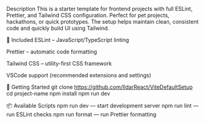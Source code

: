 Description
  This is a starter template for frontend projects with full ESLint, Prettier, and Tailwind CSS configuration. Perfect for pet projects, hackathons, or quick prototypes.
  The setup helps maintain clean, consistent code and quickly build UI using Tailwind.

🔧 Included
  ESLint – JavaScript/TypeScript linting

  Prettier – automatic code formatting

  Tailwind CSS – utility-first CSS framework

  VSCode support (recommended extensions and settings)

🚀 Getting Started
  git clone https://github.com/IldarReact/ViteDefaultSetup
  cd project-name
  npm install
  npm run dev

📦 Available Scripts
  npm run dev — start development server
  npm run lint — run ESLint checks
  npm run format — run Prettier formatting
